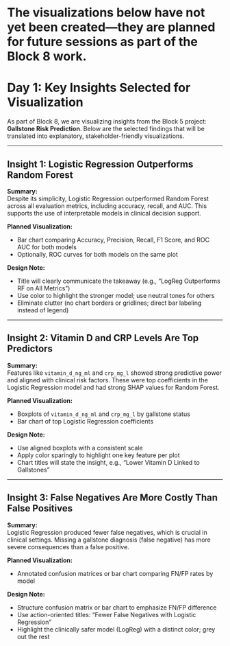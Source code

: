 # The visualizations below have not yet been created—they are planned for future sessions as part of the Block 8 work.
# Day 1: Key Insights Selected for Visualization

As part of Block 8, we are visualizing insights from the Block 5 project: **Gallstone Risk Prediction**. Below are the selected findings that will be translated into explanatory, stakeholder-friendly visualizations.

---

## Insight 1: Logistic Regression Outperforms Random Forest

**Summary:**  
Despite its simplicity, Logistic Regression outperformed Random Forest across all evaluation metrics, including accuracy, recall, and AUC. This supports the use of interpretable models in clinical decision support.

**Planned Visualization:**  
- Bar chart comparing Accuracy, Precision, Recall, F1 Score, and ROC AUC for both models  
- Optionally, ROC curves for both models on the same plot  

**Design Note:**  
- Title will clearly communicate the takeaway (e.g., “LogReg Outperforms RF on All Metrics”)  
- Use color to highlight the stronger model; use neutral tones for others  
- Eliminate clutter (no chart borders or gridlines; direct bar labeling instead of legend)

---

## Insight 2: Vitamin D and CRP Levels Are Top Predictors

**Summary:**  
Features like `vitamin_d_ng_ml` and `crp_mg_l` showed strong predictive power and aligned with clinical risk factors. These were top coefficients in the Logistic Regression model and had strong SHAP values for Random Forest.

**Planned Visualization:**  
- Boxplots of `vitamin_d_ng_ml` and `crp_mg_l` by gallstone status  
- Bar chart of top Logistic Regression coefficients  

**Design Note:**  
- Use aligned boxplots with a consistent scale  
- Apply color sparingly to highlight one key feature per plot  
- Chart titles will state the insight, e.g., “Lower Vitamin D Linked to Gallstones”

---

## Insight 3: False Negatives Are More Costly Than False Positives

**Summary:**  
Logistic Regression produced fewer false negatives, which is crucial in clinical settings. Missing a gallstone diagnosis (false negative) has more severe consequences than a false positive.

**Planned Visualization:**  
- Annotated confusion matrices or bar chart comparing FN/FP rates by model  

**Design Note:**  
- Structure confusion matrix or bar chart to emphasize FN/FP difference  
- Use action-oriented titles: “Fewer False Negatives with Logistic Regression”  
- Highlight the clinically safer model (LogReg) with a distinct color; grey out the rest
